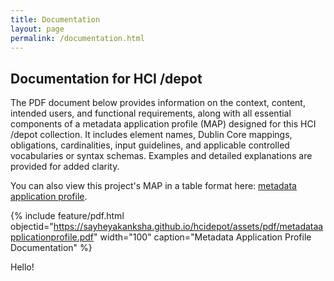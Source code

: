 ```yaml
---
title: Documentation
layout: page
permalink: /documentation.html
---
```


## Documentation for HCI /depot

The PDF document below provides information on the context, content, intended users, and functional requirements, along with all essential components of a metadata application profile (MAP) designed for this HCI /depot collection. It includes element names, Dublin Core mappings, obligations, cardinalities, input guidelines, and applicable controlled vocabularies or syntax schemas. Examples and detailed explanations are provided for added clarity.

You can also view this project's MAP in a table format here: [metadata application profile](metadata-profile.html).

{% include feature/pdf.html objectid="https://sayheyakanksha.github.io/hcidepot/assets/pdf/metadataapplicationprofile.pdf" width="100" caption="Metadata Application Profile Documentation" %}

<div>
    <div>
        Hello! 
    </div>
</div>
